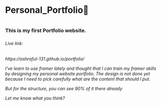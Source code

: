 <h1> Personal_Portfolio💢<h1>
<h3> This is my first Portfolio website.<h3>
<h6> Live link: <h6> https://ashraful-131.github.io/portfolio/
<p> I've learn to use framer lately and thought that I can train my framer skills by designing my personal website portfolio. The design is not done yet because I need to pick carefully what are the content that should I put.

But for the structure, you can see 90% of it there already

Let me know what you think? <p>